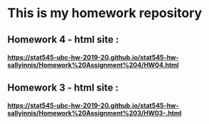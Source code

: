 # This is my homework repository 

## Homework 4 - html site : 

#### https://stat545-ubc-hw-2019-20.github.io/stat545-hw-sallyinnis/Homework%20Assignment%204/HW04.html

## Homework 3 - html site :
#### https://stat545-ubc-hw-2019-20.github.io/stat545-hw-sallyinnis/Homework%20Assignment%203/HW03-.html
